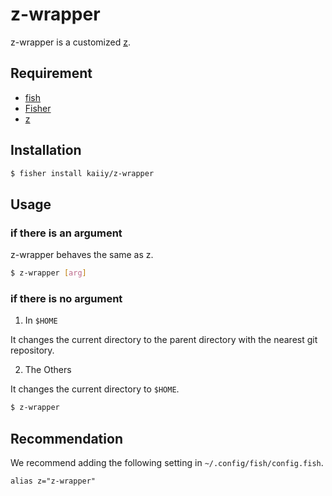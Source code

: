 # z-wrapper

z-wrapper is a customized [z](https://github.com/jethrokuan/z).

## Requirement

- [fish](https://github.com/fish-shell/fish-shell)
- [Fisher](https://github.com/jorgebucaran/fisher)
- [z](https://github.com/jethrokuan/z)

## Installation

```sh
$ fisher install kaiiy/z-wrapper
```

## Usage

### if there is an argument

z-wrapper behaves the same as z.

```sh
$ z-wrapper [arg]
```

### if there is no argument

1. In `$HOME`

It changes the current directory to the parent directory with the nearest git repository.

2. The Others

It changes the current directory to `$HOME`.

```sh
$ z-wrapper
```

## Recommendation

We recommend adding the following setting in `~/.config/fish/config.fish`.

```fish
alias z="z-wrapper"
```